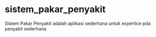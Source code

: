 # sistem_pakar_penyakit
Sistem Pakar Penyakit adalah aplikasi sederhana untuk expertice pda penyakit sederhana
